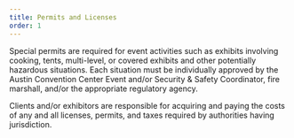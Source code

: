 ```yaml
---
title: Permits and Licenses
order: 1
---
```


Special permits are required for event activities such as exhibits involving cooking, tents, multi-level, or covered exhibits and other potentially hazardous situations. Each situation must be individually approved by the Austin Convention Center Event and/or Security & Safety Coordinator, fire marshall, and/or the appropriate regulatory agency.
					
Clients and/or exhibitors are responsible for acquiring and paying the costs of any and all licenses, permits, and taxes required by authorities having jurisdiction.
